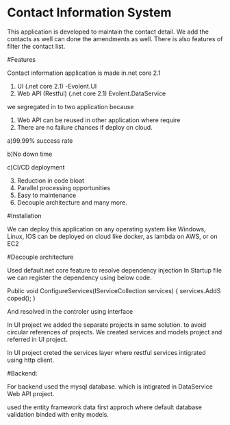 # Contact Information System

This application is developed to maintain the contact detail.
We add the contacts as well can done the amendments as well.
There is also features of filter the contact list. 


#Features

Contact information application is made in.net core 2.1
1. UI (.net core 2.1) -Evolent.UI
2. Web API (Restful) (.net core 2.1) Evolent.DataService

we segregated in to two application because 

1. Web API can be reused in other application where require
2. There are no failure chances if deploy on cloud.
    
 a)99.99% success rate
 
 b)No down time
 
 c)CI/CD deployment
 
3.  Reduction in code bloat
4.  Parallel processing opportunities
5.  Easy to maintenance 
6.  Decouple architecture
and many more.

#Installation


We can deploy this application on any operating system like Windows, Linux, IOS
can be deployed on cloud like docker, as lambda on AWS, or on EC2

#Decouple architecture

Used default.net core feature to resolve dependency injection 
In Startup file we can register the dependency using below code.

Public void ConfigureServices(IServiceCollection services)
{
services.AddS coped();
}

And resolved in the controler using interface
 
 In UI project we added the separate projects in same solution. to avoid circular references of projects.
 We created services and models project and referred in UI project.
 
 In UI project creted the services layer where restful services intigrated using http client.
 
 
 #Backend:
 
 For backend used the mysql database. which is intigrated in DataService Web API 
 project.
 
 used the entity framework data first approch where default database validation 
 binded with enity models.
 
 
 
 
 
    
